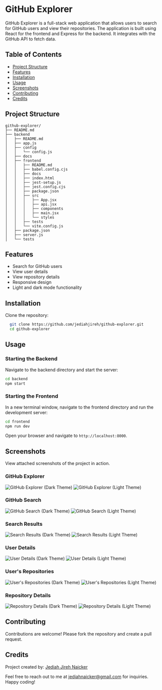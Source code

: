 # GitHub Explorer

GitHub Explorer is a full-stack web application that allows users to search for GitHub users and view their repositories. The application is built using React for the frontend and Express for the backend. It integrates with the GitHub API to fetch data.

## Table of Contents

- [Project Structure](#project-structure)
- [Features](#features)
- [Installation](#installation)
- [Usage](#usage)
- [Screenshots](#screenshots)
- [Contributing](#contributing)
- [Credits](#credits)

## Project Structure

```
github-explorer/
├── README.md
├── backend
│   ├── README.md
│   ├── app.js
│   ├── config
│   │   └── config.js
│   ├── docs
│   ├── frontend
│   │   ├── README.md
│   │   ├── babel.config.cjs
│   │   ├── docs
│   │   ├── index.html
│   │   ├── jest-setup.js
│   │   ├── jest.config.cjs
│   │   ├── package.json
│   │   ├── src
│   │   │   ├── App.jsx
│   │   │   ├── api.jsx
│   │   │   ├── components
│   │   │   ├── main.jsx
│   │   │   └── styles
│   │   ├── tests
│   │   └── vite.config.js
│   ├── package.json
│   ├── server.js
│   └── tests
```

## Features

- Search for GitHub users
- View user details
- View repository details
- Responsive design
- Light and dark mode functionality

## Installation

Clone the repository:

```sh
  git clone https://github.com/jediahjireh/github-explorer.git
  cd github-explorer
```

## Usage

### Starting the Backend

Navigate to the backend directory and start the server:

```sh
cd backend
npm start
```

### Starting the Frontend

In a new terminal window, navigate to the frontend directory and run the development server:

```sh
cd frontend
npm run dev
```

Open your browser and navigate to `http://localhost:8000`.

## Screenshots

View attached screenshots of the project in action.

### GitHub Explorer

![GitHub Explorer (Dark Theme)](backend/frontend/docs/screenshots/dark-mode/github-explorer.png)
![GitHub Explorer (Light Theme)](backend/frontend/docs/screenshots/light-mode/github-explorer.png)

### GitHub Search

![GitHub Search (Dark Theme)](backend/frontend/docs/screenshots/dark-mode/github-search.png)
![GitHub Search (Light Theme)](backend/frontend/docs/screenshots/light-mode/github-search.png)

### Search Results

![Search Results (Dark Theme)](backend/frontend/docs/screenshots/dark-mode/search-results.png)
![Search Results (Light Theme)](backend/frontend/docs/screenshots/light-mode/search-results.png)

### User Details

![User Details (Dark Theme)](backend/frontend/docs/screenshots/dark-mode/user-details.png)
![User Details (Light Theme)](backend/frontend/docs/screenshots/light-mode/user-details.png)

### User's Repositories

![User's Repositories (Dark Theme)](backend/frontend/docs/screenshots/dark-mode/user-repos.png)
![User's Repositories (Light Theme)](backend/frontend/docs/screenshots/light-mode/user-repos.png)

### Repository Details

![Repository Details (Dark Theme)](backend/frontend/docs/screenshots/dark-mode/repo-details.png)
![Repository Details (Light Theme)](backend/frontend/docs/screenshots/light-mode/repo-details.png)

## Contributing

Contributions are welcome! Please fork the repository and create a pull request.

## Credits

Project created by: [Jediah Jireh Naicker](https://github.com/jediahjireh)

Feel free to reach out to me at [jediahnaicker@gmail.com](mailto:jediahnaicker@gmail.com) for inquiries.
Happy coding!
